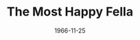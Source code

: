 ---
title: The Most Happy Fella
date: 1966-11-25
closing_date: 1966-12-17
layout: productions
featured_image:
image_caption:
image_credit:
playbill:
category:
Theatre: Theatre Jacksonville
Venue: Little Theatre
cast:
- The Cashier: Jack Higgins
- Cleo: Thelma Baker
- Rosabella: Nita James
- Waitress:
  - Drena Denmark
  - Betty Lou Burket
  - Marylin Barfield
  - Suzi Ferguson
- The Postman: Jack Higgins
- Tony: Bill Nickel
- Marie: Alene Crippen
- Max: Eddie Dyal
- Herman: Gil Gimbel
- Sheriff: Bob Smith
- Jake Clatt: Harry Hodge
- Al: William J. Campbell
- Joe: Bob Starr
- Giuseppe: Raymond Cohen
- Pasquale: Harry Hodge
- Ciccio: A. David Mancini
- The Country Girl: Sarah Jo Berman
- The City Boy: Conrad Peterson
- The Doctor: James Pitts
- The Priest: Chuck Larkowski
- Tessie: Mary Katherine Brown
- Gussie: Louise Stoney
- The Bus Driver: David Davis
- Neighbor:
  - Michele Montanye
  - Rosalind Kline
  - Annette Kline
  - Lynn Atkinson
  - Mickey Smith
  - Kay Bailey
  - Sandi Hack
  - Jenna Lopes
  - Joy Courtney
  - Mary Frances Thornhill
  - Jan Davis
  - Chuck Larkowski
  - Bill Campbell
  - David Davis
  - Eddie Dyal
  - Jack Miggins
- Dancer:
  - Conrad Peterson
  - Donald Jusko
  - Drena Denmark
  - Michael Ryan
  - Betty Lou Burket
  - Marylin Barfield
  - Suzi Ferguson
  - Sara Jo Berman
  - David Walters
crew:
- Director: George Ballis
- Choreographer: Frank Spolar
- Scenic Production: Larry Riddle
- Musical Director: C. Carter Nice, Jr.
- Stage Manager: Marshall Grauer
- 1st Assistant Stage Manager: Marcy Massaniso
- 2nd Assistant Stage Manager: Terry McIntire
- Costumes:
  - Lois Stewart
  - Juliet Langner
  - Gwen Nearhoof
  - Gwyda Agnew
  - Gert Berman
  - Andrea Beasley
  - Bobbie Vogel
  - Pearl Stewart
  - Claire Bradies
- Properties:
  - Judy Pryor
  - Nancy Keller
  - Helen Roberts
  - Maria Alacon
  - Diane Sullivan
- Make-up:
  - Paula Fagan
  - Robert Smith
  - Alyce Dill
- Lighting:
  - Peggy Miller
  - Nancy Keller
  - Helen Roberts
- Set Construction:
  - Al Gimbel
  - Don Cool
  - Charles Vance
  - Bob Agnew
  - Gwyda Agnew
  - Jack Masters
  - Annette Grauer
  - Lyn Lazarus
  - Tootsie Backer
  - Sam Helfrich
  - Nancy Keller
  - Maria Alacon
  - Hal Loweeree
  - Walter Quattlebaum
  - Helen Zaret
  - Sylvia Ettlinger
  - Pat Eiser
  - Gladys Dale
  - Mary Helen Short
  - Gladys Witten
  - Helen Roberts
- Grip:
  - Fernando Velandia
  - Sam Helfrich
  - Jack Masters
  - Julio Velandia
  - Walter Quattlebaum
  - Bob Smith
  - Helen Zaret
  - Sylvia Ettlinger
- Fly:
  - Al Gimbel
  - Ralph Collins
  - Don Cool
  - Charles Vance
orchestra:
- Orchestra:
  - Rodney Schmidt
  - Harry Slutzah
  - Anthonie Nobile
  - Ruth Paugh
  - Robert Phillips
  - Chester Parry
  - Mark Reesler
  - Mary Sechler
  - Bernard Kaye
  - William Potter
  - Tim Healy
  - Claude Graham
  - Harry Brewer
  - Roger Lynn
external_links:
---